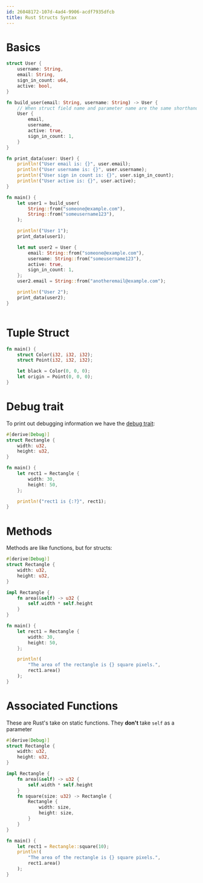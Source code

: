 ```yaml
---
id: 26048172-107d-4ad4-9906-acdf7935dfcb
title: Rust Structs Syntax
---
```


# Basics

``` rust
struct User {
    username: String,
    email: String,
    sign_in_count: u64,
    active: bool,
}

fn build_user(email: String, username: String) -> User {
    // When struct field name and parameter name are the same shorthand syntax can be used
    User {
        email,
        username,
        active: true,
        sign_in_count: 1,
    }
}

fn print_data(user: User) {
    println!("User email is: {}", user.email);
    println!("User username is: {}", user.username);
    println!("User sign in count is: {}", user.sign_in_count);
    println!("User active is: {}", user.active);
}

fn main() {
    let user1 = build_user(
        String::from("someone@example.com"),
        String::from("someusername123"),
    );

    println!("User 1");
    print_data(user1);

    let mut user2 = User {
        email: String::from("someone@example.com"),
        username: String::from("someusername123"),
        active: true,
        sign_in_count: 1,
    };
    user2.email = String::from("anotheremail@example.com");

    println!("User 2");
    print_data(user2);
}
```

``` rust

```

# Tuple Struct

``` rust
fn main() {
    struct Color(i32, i32, i32);
    struct Point(i32, i32, i32);

    let black = Color(0, 0, 0);
    let origin = Point(0, 0, 0);
}
```

# Debug trait

To print out debugging information we have the [debug
trait](https://doc.rust-lang.org/std/fmt/trait.Debug.html):

``` rust
#[derive(Debug)]
struct Rectangle {
    width: u32,
    height: u32,
}

fn main() {
    let rect1 = Rectangle {
        width: 30,
        height: 50,
    };

    println!("rect1 is {:?}", rect1);
}
```

# Methods

Methods are like functions, but for structs:

``` rust
#[derive(Debug)]
struct Rectangle {
    width: u32,
    height: u32,
}

impl Rectangle {
    fn area(&self) -> u32 {
        self.width * self.height
    }
}

fn main() {
    let rect1 = Rectangle {
        width: 30,
        height: 50,
    };

    println!(
        "The area of the rectangle is {} square pixels.",
        rect1.area()
    );
}
```

# Associated Functions

These are Rust's take on static functions. They **don't** take `self` as
a parameter

``` rust
#[derive(Debug)]
struct Rectangle {
    width: u32,
    height: u32,
}

impl Rectangle {
    fn area(&self) -> u32 {
        self.width * self.height
    }
    fn square(size: u32) -> Rectangle {
        Rectangle {
            width: size,
            height: size,
        }
    }
}

fn main() {
    let rect1 = Rectangle::square(10);
    println!(
        "The area of the rectangle is {} square pixels.",
        rect1.area()
    );
}
```
